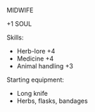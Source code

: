MIDWIFE

+1 SOUL

Skills:
  - Herb-lore +4
  - Medicine +4
  - Animal handling +3

Starting equipment:
  - Long knife
  - Herbs, flasks, bandages
